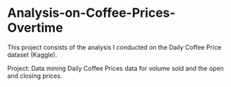 # Analysis-on-Coffee-Prices-Overtime
This project consists of the analysis I conducted on the Daily Coffee Price dataset (Kaggle). 

Project: Data mining Daily Coffee Prices data for volume sold and the open and closing prices. 
